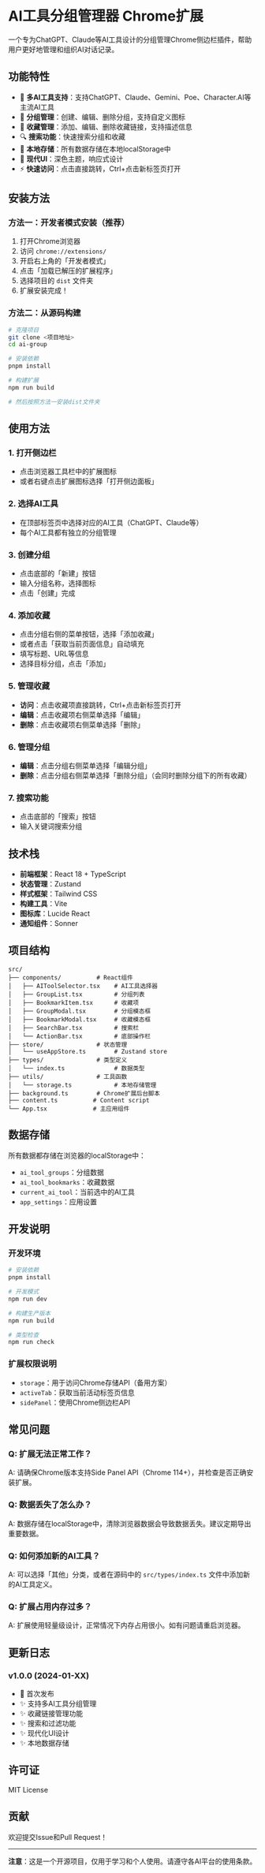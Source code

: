 # AI工具分组管理器 Chrome扩展

一个专为ChatGPT、Claude等AI工具设计的分组管理Chrome侧边栏插件，帮助用户更好地管理和组织AI对话记录。

## 功能特性

- 🤖 **多AI工具支持**：支持ChatGPT、Claude、Gemini、Poe、Character.AI等主流AI工具
- 📁 **分组管理**：创建、编辑、删除分组，支持自定义图标
- 🔖 **收藏管理**：添加、编辑、删除收藏链接，支持描述信息
- 🔍 **搜索功能**：快速搜索分组和收藏
- 💾 **本地存储**：所有数据存储在本地localStorage中
- 🎨 **现代UI**：深色主题，响应式设计
- ⚡ **快速访问**：点击直接跳转，Ctrl+点击新标签页打开

## 安装方法

### 方法一：开发者模式安装（推荐）

1. 打开Chrome浏览器
2. 访问 `chrome://extensions/`
3. 开启右上角的「开发者模式」
4. 点击「加载已解压的扩展程序」
5. 选择项目的 `dist` 文件夹
6. 扩展安装完成！

### 方法二：从源码构建

```bash
# 克隆项目
git clone <项目地址>
cd ai-group

# 安装依赖
pnpm install

# 构建扩展
npm run build

# 然后按照方法一安装dist文件夹
```

## 使用方法

### 1. 打开侧边栏
- 点击浏览器工具栏中的扩展图标
- 或者右键点击扩展图标选择「打开侧边面板」

### 2. 选择AI工具
- 在顶部标签页中选择对应的AI工具（ChatGPT、Claude等）
- 每个AI工具都有独立的分组管理

### 3. 创建分组
- 点击底部的「新建」按钮
- 输入分组名称，选择图标
- 点击「创建」完成

### 4. 添加收藏
- 点击分组右侧的菜单按钮，选择「添加收藏」
- 或者点击「获取当前页面信息」自动填充
- 填写标题、URL等信息
- 选择目标分组，点击「添加」

### 5. 管理收藏
- **访问**：点击收藏项直接跳转，Ctrl+点击新标签页打开
- **编辑**：点击收藏项右侧菜单选择「编辑」
- **删除**：点击收藏项右侧菜单选择「删除」

### 6. 管理分组
- **编辑**：点击分组右侧菜单选择「编辑分组」
- **删除**：点击分组右侧菜单选择「删除分组」（会同时删除分组下的所有收藏）

### 7. 搜索功能
- 点击底部的「搜索」按钮
- 输入关键词搜索分组

## 技术栈

- **前端框架**：React 18 + TypeScript
- **状态管理**：Zustand
- **样式框架**：Tailwind CSS
- **构建工具**：Vite
- **图标库**：Lucide React
- **通知组件**：Sonner

## 项目结构

```
src/
├── components/          # React组件
│   ├── AIToolSelector.tsx    # AI工具选择器
│   ├── GroupList.tsx         # 分组列表
│   ├── BookmarkItem.tsx      # 收藏项
│   ├── GroupModal.tsx        # 分组模态框
│   ├── BookmarkModal.tsx     # 收藏模态框
│   ├── SearchBar.tsx         # 搜索栏
│   └── ActionBar.tsx         # 底部操作栏
├── store/               # 状态管理
│   └── useAppStore.ts        # Zustand store
├── types/               # 类型定义
│   └── index.ts              # 数据类型
├── utils/               # 工具函数
│   └── storage.ts            # 本地存储管理
├── background.ts        # Chrome扩展后台脚本
├── content.ts          # Content script
└── App.tsx             # 主应用组件
```

## 数据存储

所有数据都存储在浏览器的localStorage中：

- `ai_tool_groups`：分组数据
- `ai_tool_bookmarks`：收藏数据
- `current_ai_tool`：当前选中的AI工具
- `app_settings`：应用设置

## 开发说明

### 开发环境

```bash
# 安装依赖
pnpm install

# 开发模式
npm run dev

# 构建生产版本
npm run build

# 类型检查
npm run check
```

### 扩展权限说明

- `storage`：用于访问Chrome存储API（备用方案）
- `activeTab`：获取当前活动标签页信息
- `sidePanel`：使用Chrome侧边栏API

## 常见问题

### Q: 扩展无法正常工作？
A: 请确保Chrome版本支持Side Panel API（Chrome 114+），并检查是否正确安装扩展。

### Q: 数据丢失了怎么办？
A: 数据存储在localStorage中，清除浏览器数据会导致数据丢失。建议定期导出重要数据。

### Q: 如何添加新的AI工具？
A: 可以选择「其他」分类，或者在源码中的 `src/types/index.ts` 文件中添加新的AI工具定义。

### Q: 扩展占用内存过多？
A: 扩展使用轻量级设计，正常情况下内存占用很小。如有问题请重启浏览器。

## 更新日志

### v1.0.0 (2024-01-XX)
- 🎉 首次发布
- ✨ 支持多AI工具分组管理
- ✨ 收藏链接管理功能
- ✨ 搜索和过滤功能
- ✨ 现代化UI设计
- ✨ 本地数据存储

## 许可证

MIT License

## 贡献

欢迎提交Issue和Pull Request！

---

**注意**：这是一个开源项目，仅用于学习和个人使用。请遵守各AI平台的使用条款。